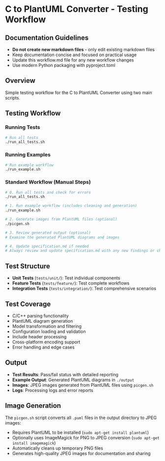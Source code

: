 # C to PlantUML Converter - Testing Workflow

## Documentation Guidelines
- **Do not create new markdown files** - only edit existing markdown files
- Keep documentation concise and focused on practical usage
- Update this workflow.md file for any new workflow changes
- Use modern Python packaging with pyproject.toml

## Overview
Simple testing workflow for the C to PlantUML Converter using two main scripts.

## Testing Workflow

### Running Tests
```bash
# Run all tests
./run_all_tests.sh
```

### Running Examples
```bash
# Run example workflow
./run_example.sh
```

### Standard Workflow (Manual Steps)
```bash
# 0. Run all tests and check for errors
./run_all_tests.sh

# 1. Run example workflow (includes cleaning and generation)
./run_example.sh

# 2. Generate images from PlantUML files (optional)
./picgen.sh

# 3. Review generated output (optional)
# Examine the generated PlantUML diagrams and images

# 4. Update specification.md if needed
# Always review and update specification.md with any new findings or changes
```

## Test Structure
- **Unit Tests** (`tests/unit/`): Test individual components
- **Feature Tests** (`tests/feature/`): Test complete workflows
- **Integration Tests** (`tests/integration/`): Test comprehensive scenarios

## Test Coverage
- C/C++ parsing functionality
- PlantUML diagram generation
- Model transformation and filtering
- Configuration loading and validation
- Include header processing
- Cross-platform encoding support
- Error handling and edge cases

## Output
- **Test Results**: Pass/fail status with detailed reporting
- **Example Output**: Generated PlantUML diagrams in `./output`
- **Images**: JPEG images generated from PlantUML files using `picgen.sh`
- **Logs**: Processing logs and error reports

## Image Generation
The `picgen.sh` script converts all `.puml` files in the output directory to JPEG images:
- Requires PlantUML to be installed (`sudo apt-get install plantuml`)
- Optionally uses ImageMagick for PNG to JPEG conversion (`sudo apt-get install imagemagick`)
- Automatically cleans up temporary PNG files
- Generates high-quality JPEG images for documentation and sharing